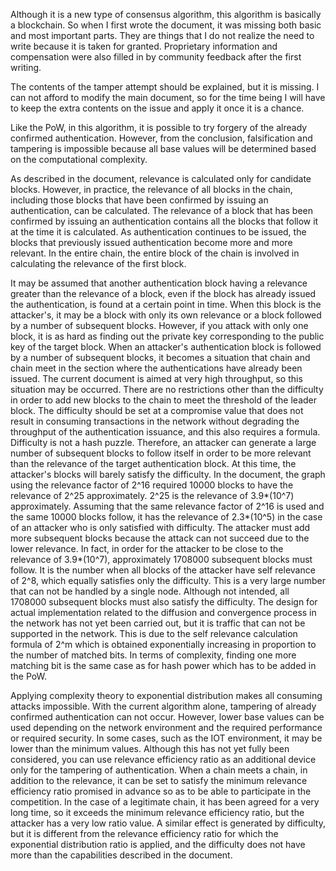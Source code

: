 Although it is a new type of consensus algorithm, this algorithm is basically a blockchain.
So when I first wrote the document, it was missing both basic and most important parts.
They are things that I do not realize the need to write because it is taken for granted.
Proprietary information and compensation were also filled in by community feedback after the first writing.

The contents of the tamper attempt should be explained, but it is missing.
I can not afford to modify the main document, so for the time being I will have to keep the extra contents on the issue and apply it once it is a chance.

Like the PoW, in this algorithm, it is possible to try forgery of the already confirmed authentication.
However, from the conclusion, falsification and tampering is impossible because all base values will be determined based on the computational complexity.

As described in the document, relevance is calculated only for candidate blocks.
However, in practice, the relevance of all blocks in the chain, including those blocks that have been confirmed by issuing an authentication, can be calculated.
The relevance of a block that has been confirmed by issuing an authentication contains all the blocks that follow it at the time it is calculated.
As authentication continues to be issued, the blocks that previously issued authentication become more and more relevant.
In the entire chain, the entire block of the chain is involved in calculating the relevance of the first block.

It may be assumed that another authentication block having a relevance greater than the relevance of a block, even if the block has already issued the authentication, is found at a certain point in time.
When this block is the attacker's, it may be a block with only its own relevance or a block followed by a number of subsequent blocks.
However, if you attack with only one block, it is as hard as finding out the private key corresponding to the public key of the target block.
When an attacker's authentication block is followed by a number of subsequent blocks, it becomes a situation that chain and chain meet in the section where the authentications have already been issued.
The current document is aimed at very high throughput, so this situation may be occurred.
There are no restrictions other than the difficulty in order to add new blocks to the chain to meet the threshold of the leader block.
The difficulty should be set at a compromise value that does not result in consuming transactions in the network without degrading the throughput of the authentication issuance, and this also requires a formula.
Difficulty is not a hash puzzle.
Therefore, an attacker can generate a large number of subsequent blocks to follow itself in order to be more relevant than the relevance of the target authentication block.
At this time, the attacker's blocks will barely satisfy the difficulty.
In the document, the graph using the relevance factor of 2^16 required 10000 blocks to have the relevance of 2^25 approximately.
2^25 is the relevance of 3.9*(10^7) approximately.
Assuming that the same relevance factor of 2^16 is used and the same 10000 blocks follow, it has the relevance of 2.3*(10^5) in the case of an attacker who is only satisfied with difficulty.
The attacker must add more subsequent blocks because the attack can not succeed due to the lower relevance.
In fact, in order for the attacker to be close to the relevance of 3.9*(10^7), approximately 1708000 subsequent blocks must follow.
It is the number when all blocks of the attacker have self relevance of 2^8, which equally satisfies only the difficulty.
This is a very large number that can not be handled by a single node.
Although not intended, all 1708000 subsequent blocks must also satisfy the difficulty.
The design for actual implementation related to the diffusion and convergence process in the network has not yet been carried out, but it is traffic that can not be supported in the network.
This is due to the self relevance calculation formula of 2^m which is obtained exponentially increasing in proportion to the number of matched bits.
In terms of complexity, finding one more matching bit is the same case as for hash power which has to be added in the PoW.

Applying complexity theory to exponential distribution makes all consuming attacks impossible.
With the current algorithm alone, tampering of already confirmed authentication can not occur.
However, lower base values can be used depending on the network environment and the required performance or required security.
In some cases, such as the IOT environment, it may be lower than the minimum values.
Although this has not yet fully been considered, you can use relevance efficiency ratio as an additional device only for the tampering of authentication.
When a chain meets a chain, in addition to the relevance, it can be set to satisfy the minimum relevance efficiency ratio promised in advance so as to be able to participate in the competition.
In the case of a legitimate chain, it has been agreed for a very long time, so it exceeds the minimum relevance efficiency ratio, but the attacker has a very low ratio value.
A similar effect is generated by difficulty, but it is different from the relevance efficiency ratio for which the exponential distribution ratio is applied, and the difficulty does not have more than the capabilities described in the document.
